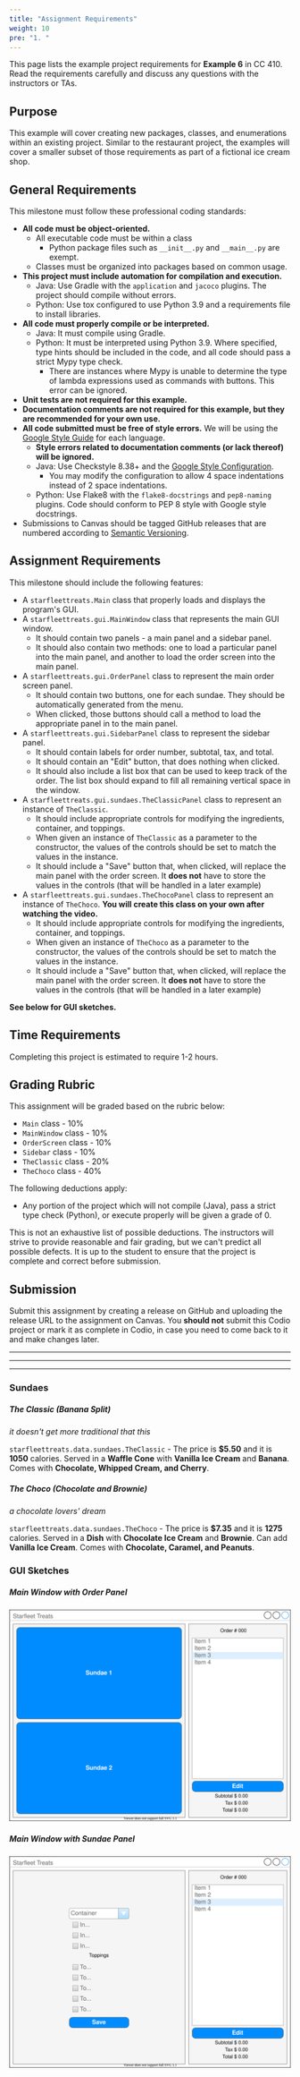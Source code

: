 ```yaml
---
title: "Assignment Requirements"
weight: 10
pre: "1. "
---
```


This page lists the example project requirements for **Example 6** in CC 410. Read the requirements carefully and discuss any questions with the instructors or TAs. 

## Purpose

This example will cover creating new packages, classes, and enumerations within an existing project. Similar to the restaurant project, the examples will cover a smaller subset of those requirements as part of a fictional ice cream shop. 

## General Requirements

This milestone must follow these professional coding standards:

* **All code must be object-oriented.**
  * All executable code must be within a class
    * Python package files such as `__init__.py` and `__main__.py` are exempt.
  * Classes must be organized into packages based on common usage.
* **This project must include automation for compilation and execution.**
  * Java: Use Gradle with the `application` and `jacoco` plugins. The project should compile without errors. 
  * Python: Use tox configured to use Python 3.9 and a requirements file to install libraries. 
* **All code must properly compile or be interpreted.**
  * Java: It must compile using Gradle.
  * Python: It must be interpreted using Python 3.9. Where specified, type hints should be included in the code, and all code should pass a strict Mypy type check.
    * There are instances where Mypy is unable to determine the type of lambda expressions used as commands with buttons. This error can be ignored.
* **Unit tests are not required for this example.**
* **Documentation comments are not required for this example, but they are recommended for your own use.**
* **All code submitted must be free of style errors.** We will be using the [Google Style Guide](https://google.github.io/styleguide/) for each language. 
  * **Style errors related to documentation comments (or lack thereof) will be ignored.**
  * Java: Use Checkstyle 8.38+ and the [Google Style Configuration](https://raw.githubusercontent.com/checkstyle/checkstyle/checkstyle-8.38/src/main/resources/google_checks.xml). 
    * You may modify the configuration to allow 4 space indentations instead of 2 space indentations.
  * Python: Use Flake8 with the `flake8-docstrings` and `pep8-naming` plugins. Code should conform to PEP 8 style with Google style docstrings. 
* Submissions to Canvas should be tagged GitHub releases that are numbered according to [Semantic Versioning](https://semver.org/).

## Assignment Requirements

This milestone should include the following features:

* A `starfleettreats.Main` class that properly loads and displays the program's GUI.
* A `starfleettreats.gui.MainWindow` class that represents the main GUI window.
  * It should contain two panels - a main panel and a sidebar panel.
  * It should also contain two methods: one to load a particular panel into the main panel, and another to load the order screen into the main panel.
* A `starfleettreats.gui.OrderPanel` class to represent the main order screen panel.
  * It should contain two buttons, one for each sundae. They should be automatically generated from the menu.
  * When clicked, those buttons should call a method to load the appropriate panel in to the main panel. 
* A `starfleettreats.gui.SidebarPanel` class to represent the sidebar panel.
  * It should contain labels for order number, subtotal, tax, and total. 
  * It should contain an "Edit" button, that does nothing when clicked.
  * It should also include a list box that can be used to keep track of the order. The list box should expand to fill all remaining vertical space in the window.
* A `starfleettreats.gui.sundaes.TheClassicPanel` class to represent an instance of `TheClassic`.
  * It should include appropriate controls for modifying the ingredients, container, and toppings.
  * When given an instance of `TheClassic` as a parameter to the constructor, the values of the controls should be set to match the values in the instance.
  * It should include a "Save" button that, when clicked, will replace the main panel with the order screen. It **does not** have to store the values in the controls (that will be handled in a later example)
* A `starfleettreats.gui.sundaes.TheChocoPanel` class to represent an instance of `TheChoco`. **You will create this class on your own after watching the video.**
  * It should include appropriate controls for modifying the ingredients, container, and toppings.
  * When given an instance of `TheChoco` as a parameter to the constructor, the values of the controls should be set to match the values in the instance.
  * It should include a "Save" button that, when clicked, will replace the main panel with the order screen. It **does not** have to store the values in the controls (that will be handled in a later example)
  
**See below for GUI sketches.**
  
## Time Requirements

Completing this project is estimated to require 1-2 hours.

## Grading Rubric

This assignment will be graded based on the rubric below:

* `Main` class - 10%
* `MainWindow` class - 10%
* `OrderScreen` class - 10%
* `Sidebar` class - 10%
* `TheClassic` class - 20%
* `TheChoco` class - 40%

The following deductions apply:

* Any portion of the project which will not compile (Java), pass a strict type check (Python), or execute properly will be given a grade of 0.

This is not an exhaustive list of possible deductions. The instructors will strive to provide reasonable and fair grading, but we can't predict all possible defects. It is up to the student to ensure that the project is complete and correct before submission. 

## Submission

Submit this assignment by creating a release on GitHub and uploading the release URL to the assignment on Canvas. You **should not** submit this Codio project or mark it as complete in Codio, in case you need to come back to it and make changes later.

---
---
---

### Sundaes

##### The Classic (Banana Split)

_it doesn't get more traditional that this_

`starfleettreats.data.sundaes.TheClassic` - The price is **$5.50** and it is **1050** calories. Served in a **Waffle Cone** with **Vanilla Ice Cream** and **Banana**. Comes with **Chocolate, Whipped Cream, and Cherry**. 

##### The Choco (Chocolate and Brownie)

_a chocolate lovers' dream_

`starfleettreats.data.sundaes.TheChoco` - The price is **$7.35** and it is **1275** calories. Served in a **Dish** with **Chocolate Ice Cream** and **Brownie**. Can add **Vanilla Ice Cream**. Comes with **Chocolate, Caramel, and Peanuts**. 

### GUI Sketches

##### Main Window with Order Panel

![Main Screen](/images/e6/sketch.svg)

##### Main Window with Sundae Panel

![Main Screen](/images/e6/sketch2.svg)